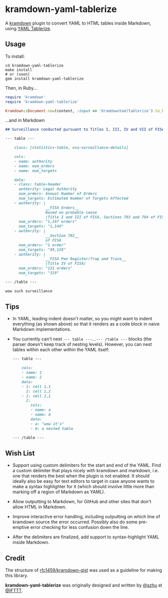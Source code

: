 kramdown-yaml-tablerize
=======================

A [kramdown] plugin to convert YAML to HTML tables inside Markdown, using [YAML
Tablerize].

[kramdown]: http://kramdown.gettalong.org/
[YAML Tablerize]: https://github.com/IFTTT/yaml-tablerize


## Usage

To install:

```shell
cd kramdown-yaml-tablerize
make install
# or (soon)
gem install kramdown-yaml-tablerize
```

Then, in Ruby...

```ruby
require 'kramdown'
require 'kramdown-yaml-tablerize'

Kramdown::Document.new(content, :input => 'KramdownYamlTablerize').to_html
```

...and in Markdown

```markdown
## Surveillance conducted pursuant to Titles I, III, IV and VII of FISA

--- table ---

    class: [statistics-table, nsa-surveillance-details]

    cols:
    - name: authority
    - name: num_orders
    - name: num_targets

    data:
    - class: table-header
      authority: Legal Authority
      num_orders: Annual Number of Orders
      num_targets: Estimated Number of Targets Affected
    - authority: |
                  __FISA Orders__
                  Based on probable cause
                  (Title I and III of FISA, Sections 703 and 704 of FISA)
      num_orders: "1,167 orders"
      num_targets: "1,144"
    - authority: |
                  __Section 702__
                  of FISA
      num_orders: "1 order"
      num_targets: "89,138"
    - authority: |
                  __FISA Pen Register/Trap and Trace__
                  (Title IV of FISA)
      num_orders: "131 orders"
      num_targets: "319"

--- /table ---

wow such surveillance
```


## Tips

  - In YAML, leading indent doesn't matter, so you might want to indent
    everything (as shown above) so that it renders as a code block in naive
    Markdown implementations.

  - You currently can't nest `--- table ---`…`--- /table ---` blocks
    (the parser doesn't keep track of nesting levels). However, you can nest
    tables within each other within the YAML itself:

    ```markdown
    --- table ---

        cols:
        - name: 1
        - name: 2
        data:
        - 1: cell 1,1
          2: cell 1,2
        - 1: cell 2,1
          2:
            cols:
            - name: a
            - name: b
            data:
            - a: "wow it's"
            - b: a nested table

    --- /table ---
    ```


## Wish List

  - Support using custom delimiters for the start and end of the YAML. Find a
    custom delimiter that plays nicely with kramdown and markdown, i.e. one that
    renders the best when the plugin is not enabled. It should ideally also be
    easy for text editors to target in case anyone wants to make a syntax
    highlighter for it (which should involve little more than marking off a
    region of Markdown as YAML).

  - Allow outputting to Markdown, for GitHub and other sites that don't allow
    HTML in Markdown.

  - Improve interactive error handling, including outputting on which line of
    kramdown source the error occurred. Possibly also do some pre-emptive error
    checking for less confusion down the line.

  - After the delimiters are finalized, add support to syntax-highlight YAML
    inside Markdown.


## Credit

The structure of [rfc1459/kramdown-gist] was used as a guideline for making this
library.

**kramdown-yaml-tablerize** was originally designed and written by [@szhu] at
[@IFTTT].

[rfc1459/kramdown-gist]: https://github.com/rfc1459/kramdown-gist
[@szhu]: https://github.com/szhu
[@IFTTT]: https://github.com/IFTTT

